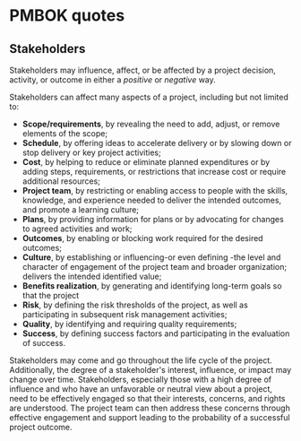 # PMBOK quotes

## Stakeholders

Stakeholders may influence, affect, or be affected by a project decision, activity, or outcome in either a *positive* or *negative* way.

Stakeholders can affect many aspects of a project, including but not limited to:

- **Scope/requirements**, by revealing the need to add, adjust, or remove elements of the scope;
- **Schedule**, by offering ideas to accelerate delivery or by slowing down or stop delivery or key project activities;
- **Cost**, by helping to reduce or eliminate planned expenditures or by adding steps, requirements, or restrictions that increase cost or require additional resources;
- **Project team**, by restricting or enabling access to people with the skills, knowledge, and experience needed to deliver the intended outcomes, and promote a learning culture;
- **Plans**, by providing information for plans or by advocating for changes to agreed activities and work;
- **Outcomes**, by enabling or blocking work required for the desired outcomes;
- **Culture**, by establishing or influencing-or even defining -the level and character of engagement of the project team and broader organization; delivers the intended identified value;
- **Benefits realization**, by generating and identifying long-term goals so that the project
- **Risk**, by defining the risk thresholds of the project, as well as participating in subsequent risk management activities;
- **Quality**, by identifying and requiring quality requirements;
- **Success**, by defining success factors and participating in the evaluation of success.

Stakeholders may come and go throughout the life cycle of the project. Additionally, the degree
of a stakeholder's interest, influence, or impact may change over time. Stakeholders, especially those
with a high degree of influence and who have an unfavorable or neutral view about a project, need to
be effectively engaged so that their interests, concerns, and rights are understood. The project team
can then address these concerns through effective engagement and support leading to the probability
of a successful project outcome.
